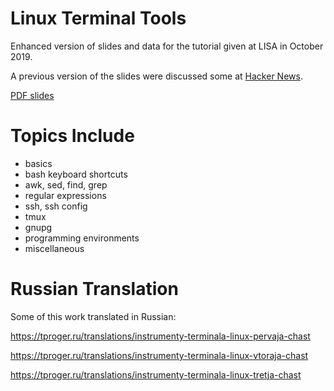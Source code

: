 # Linux Terminal Tools
Enhanced version of slides and data for the tutorial given at LISA in October 2019.

A previous version of the slides were discussed some at [Hacker News](https://news.ycombinator.com/item?id=23229241).

[PDF slides](https://github.com/ketancmaheshwari/lisa19/blob/master/LPT_LISA.pdf)

# Topics Include
 - basics
 - bash keyboard shortcuts
 - awk, sed, find, grep
 - regular expressions
 - ssh, ssh config
 - tmux
 - gnupg
 - programming environments
 - miscellaneous

# Russian Translation
Some of this work translated in Russian:

https://tproger.ru/translations/instrumenty-terminala-linux-pervaja-chast

https://tproger.ru/translations/instrumenty-terminala-linux-vtoraja-chast

https://tproger.ru/translations/instrumenty-terminala-linux-tretja-chast
